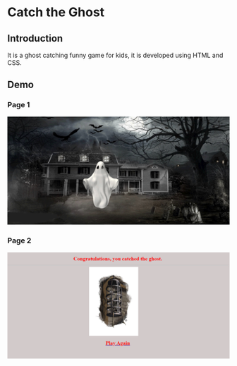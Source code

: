# Catch the Ghost

## Introduction

It is a ghost catching funny game for kids, it is developed using  HTML and CSS.

## Demo

### Page 1

![DEMO](github-readme-contents/img-1.png)


### Page 2

![DEMO](github-readme-contents/img-2.png)
